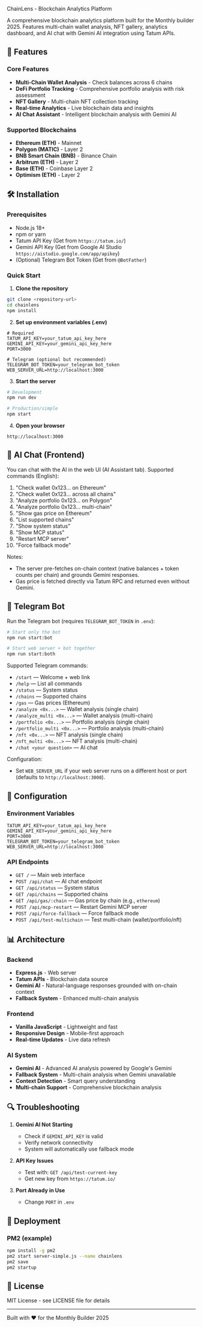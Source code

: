 ChainLens - Blockchain Analytics Platform

A comprehensive blockchain analytics platform built for the Monthly builder 2025. Features multi-chain wallet analysis, NFT gallery, analytics dashboard, and AI chat with Gemini AI integration using Tatum APIs.

## 🚀 Features

### Core Features
- **Multi-Chain Wallet Analysis** - Check balances across 6 chains
- **DeFi Portfolio Tracking** - Comprehensive portfolio analysis with risk assessment
- **NFT Gallery** - Multi-chain NFT collection tracking
- **Real-time Analytics** - Live blockchain data and insights
- **AI Chat Assistant** - Intelligent blockchain analysis with Gemini AI

### Supported Blockchains
- **Ethereum (ETH)** - Mainnet
- **Polygon (MATIC)** - Layer 2
- **BNB Smart Chain (BNB)** - Binance Chain
- **Arbitrum (ETH)** - Layer 2
- **Base (ETH)** - Coinbase Layer 2
- **Optimism (ETH)** - Layer 2

## 🛠️ Installation

### Prerequisites
- Node.js 18+
- npm or yarn
- Tatum API Key (Get from `https://tatum.io/`)
- Gemini API Key (Get from Google AI Studio `https://aistudio.google.com/app/apikey`)
- (Optional) Telegram Bot Token (Get from `@BotFather`)

### Quick Start

1. **Clone the repository**
```bash
git clone <repository-url>
cd chainlens
npm install
```

2. **Set up environment variables (.env)**
```env
# Required
TATUM_API_KEY=your_tatum_api_key_here
GEMINI_API_KEY=your_gemini_api_key_here
PORT=3000

# Telegram (optional but recommended)
TELEGRAM_BOT_TOKEN=your_telegram_bot_token
WEB_SERVER_URL=http://localhost:3000
```

3. **Start the server**
```bash
# Development
npm run dev

# Production/simple
npm start
```

4. **Open your browser**
```
http://localhost:3000
```

## 🤖 AI Chat (Frontend)

You can chat with the AI in the web UI (AI Assistant tab). Supported commands (English):

1) "Check wallet 0x123... on Ethereum"
2) "Check wallet 0x123... across all chains"
3) "Analyze portfolio 0x123... on Polygon"
4) "Analyze portfolio 0x123... multi-chain"
5) "Show gas price on Ethereum"
6) "List supported chains"
7) "Show system status"
8) "Show MCP status"
9) "Restart MCP server"
10) "Force fallback mode"

Notes:
- The server pre-fetches on-chain context (native balances + token counts per chain) and grounds Gemini responses.
- Gas price is fetched directly via Tatum RPC and returned even without Gemini.

## 📱 Telegram Bot

Run the Telegram bot (requires `TELEGRAM_BOT_TOKEN` in `.env`):
```bash
# Start only the bot
npm run start:bot

# Start web server + bot together
npm run start:both
```

Supported Telegram commands:
- `/start` — Welcome + web link
- `/help` — List all commands
- `/status` — System status
- `/chains` — Supported chains
- `/gas` — Gas prices (Ethereum)
- `/analyze <0x...>` — Wallet analysis (single chain)
- `/analyze_multi <0x...>` — Wallet analysis (multi-chain)
- `/portfolio <0x...>` — Portfolio analysis (single chain)
- `/portfolio_multi <0x...>` — Portfolio analysis (multi-chain)
- `/nft <0x...>` — NFT analysis (single chain)
- `/nft_multi <0x...>` — NFT analysis (multi-chain)
- `/chat <your question>` — AI chat

Configuration:
- Set `WEB_SERVER_URL` if your web server runs on a different host or port (defaults to `http://localhost:3000`).

## 🔧 Configuration

### Environment Variables
```env
TATUM_API_KEY=your_tatum_api_key_here
GEMINI_API_KEY=your_gemini_api_key_here
PORT=3000
TELEGRAM_BOT_TOKEN=your_telegram_bot_token
WEB_SERVER_URL=http://localhost:3000
```

### API Endpoints
- `GET /` — Main web interface
- `POST /api/chat` — AI chat endpoint
- `GET /api/status` — System status
- `GET /api/chains` — Supported chains
- `GET /api/gas/:chain` — Gas price by chain (e.g., `ethereum`)
- `POST /api/mcp-restart` — Restart Gemini MCP server
- `POST /api/force-fallback` — Force fallback mode
- `POST /api/test-multichain` — Test multi-chain (wallet/portfolio/nft)

## 📊 Architecture

### Backend
- **Express.js** - Web server
- **Tatum APIs** - Blockchain data source
- **Gemini AI** - Natural-language responses grounded with on-chain context
- **Fallback System** - Enhanced multi-chain analysis

### Frontend
- **Vanilla JavaScript** - Lightweight and fast
- **Responsive Design** - Mobile-first approach
- **Real-time Updates** - Live data refresh

### AI System
- **Gemini AI** - Advanced AI analysis powered by Google's Gemini
- **Fallback System** - Multi-chain analysis when Gemini unavailable
- **Context Detection** - Smart query understanding
- **Multi-chain Support** - Comprehensive blockchain analysis

## 🔍 Troubleshooting

1. **Gemini AI Not Starting**
   - Check if `GEMINI_API_KEY` is valid
   - Verify network connectivity
   - System will automatically use fallback mode

2. **API Key Issues**
   - Test with: `GET /api/test-current-key`
   - Get new key from `https://tatum.io/`

3. **Port Already in Use**
   - Change `PORT` in `.env`

## 🚀 Deployment

### PM2 (example)
```bash
npm install -g pm2
pm2 start server-simple.js --name chainlens
pm2 save
pm2 startup
```

## 📄 License

MIT License - see LICENSE file for details

---

Built with ❤️ for the Monthly Builder 2025

